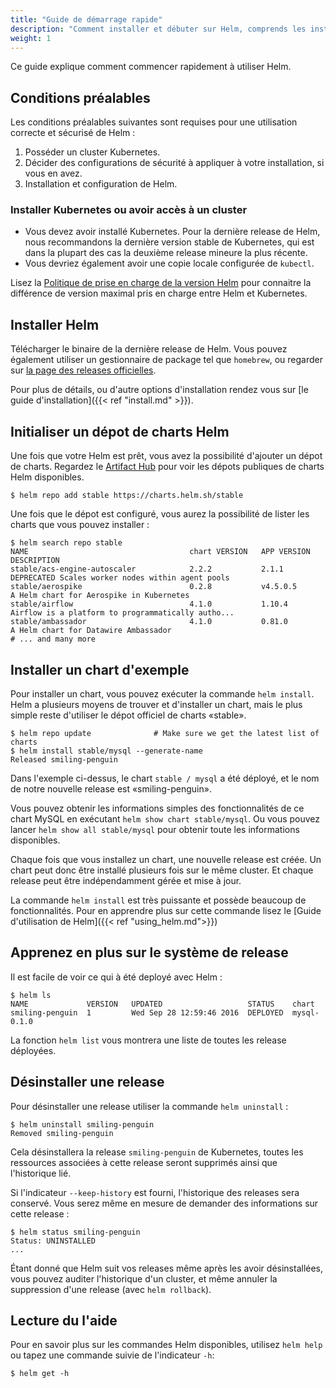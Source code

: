 ```yaml
---
title: "Guide de démarrage rapide"
description: "Comment installer et débuter sur Helm, comprends les instructions pour les distros, FAQs, et plugins."
weight: 1
---
```


Ce guide explique comment commencer rapidement à utiliser Helm.

## Conditions préalables

Les conditions préalables suivantes sont requises pour une utilisation correcte et sécurisé de Helm :

1. Posséder un cluster Kubernetes.
2. Décider des configurations de sécurité à appliquer à votre installation, si vous en avez.
3. Installation et configuration de Helm.

### Installer Kubernetes ou avoir accès à un cluster

- Vous devez avoir installé Kubernetes. Pour la dernière release de Helm, nous recommandons la dernière version stable de Kubernetes, qui est dans la plupart des cas la deuxième release mineure la plus récente.
- Vous devriez également avoir une copie locale configurée de `kubectl`.

Lisez la [Politique de prise en charge de la version Helm](https://helm.sh/docs/topics/version_skew/) pour connaitre la différence de version maximal pris en charge entre Helm et Kubernetes.

## Installer Helm

Télécharger le binaire de la dernière release de Helm. Vous pouvez également utiliser un gestionnaire de package tel que `homebrew`, ou regarder sur [la page des releases officielles](https://github.com/helm/helm/releases).

Pour plus de détails, ou d'autre options d'installation rendez vous sur [le guide d'installation]({{< ref "install.md" >}}).

## Initialiser un dépot de charts Helm

Une fois que votre Helm est prêt, vous avez la possibilité d'ajouter un dépot de charts. Regardez le [Artifact Hub](https://artifacthub.io/packages/search?kind=0) pour voir les dépots publiques de charts Helm disponibles.

```console
$ helm repo add stable https://charts.helm.sh/stable
```

Une fois que le dépot est configuré, vous aurez la possibilité de lister les charts que vous pouvez installer :

```console
$ helm search repo stable
NAME                                    chart VERSION   APP VERSION                     DESCRIPTION
stable/acs-engine-autoscaler            2.2.2           2.1.1                           DEPRECATED Scales worker nodes within agent pools
stable/aerospike                        0.2.8           v4.5.0.5                        A Helm chart for Aerospike in Kubernetes
stable/airflow                          4.1.0           1.10.4                          Airflow is a platform to programmatically autho...
stable/ambassador                       4.1.0           0.81.0                          A Helm chart for Datawire Ambassador
# ... and many more
```

## Installer un chart d'exemple

Pour installer un chart, vous pouvez exécuter la commande `helm install`. Helm a plusieurs moyens de trouver et d'installer un chart, mais le plus simple reste d'utiliser le dépot officiel de charts «stable».

```console
$ helm repo update              # Make sure we get the latest list of charts
$ helm install stable/mysql --generate-name
Released smiling-penguin
```

Dans l'exemple ci-dessus, le chart `stable / mysql` a été déployé, et le nom de notre nouvelle release est «smiling-penguin».

Vous pouvez obtenir les informations simples des fonctionnalités de ce chart MySQL en exécutant `helm show chart stable/mysql`. Ou vous pouvez lancer `helm show all stable/mysql` pour obtenir toute les informations disponibles.

Chaque fois que vous installez un chart, une nouvelle release est créée. Un chart peut donc être installé plusieurs fois sur le même cluster. Et chaque release peut être indépendamment gérée et mise à jour.

La commande `helm install` est très puissante et possède beaucoup de fonctionnalités. Pour en apprendre plus sur cette commande lisez le [Guide d'utilisation de Helm]({{< ref "using_helm.md">}})

## Apprenez en plus sur le système de release

Il est facile de voir ce qui à été deployé avec Helm :

```console
$ helm ls
NAME             VERSION   UPDATED                   STATUS    chart
smiling-penguin  1         Wed Sep 28 12:59:46 2016  DEPLOYED  mysql-0.1.0
```

La fonction `helm list` vous montrera une liste de toutes les release déployées.

## Désinstaller une release

Pour désinstaller une release utiliser la commande `helm uninstall` :

```console
$ helm uninstall smiling-penguin
Removed smiling-penguin
```

Cela désinstallera la release `smiling-penguin` de Kubernetes, toutes les ressources associées à cette release seront supprimés ainsi que l'historique lié.

Si l'indicateur `--keep-history` est fourni, l'historique des releases sera conservé. Vous serez même en mesure de demander des informations sur cette release :

```console
$ helm status smiling-penguin
Status: UNINSTALLED
...
```

Étant donné que Helm suit vos releases même après les avoir désinstallées, vous pouvez auditer l'historique d'un cluster, et même annuler la suppression d'une release (avec `helm rollback`).

## Lecture du l'aide

Pour en savoir plus sur les commandes Helm disponibles, utilisez `helm help` ou tapez une commande suivie de l'indicateur `-h`:

```console
$ helm get -h
```
